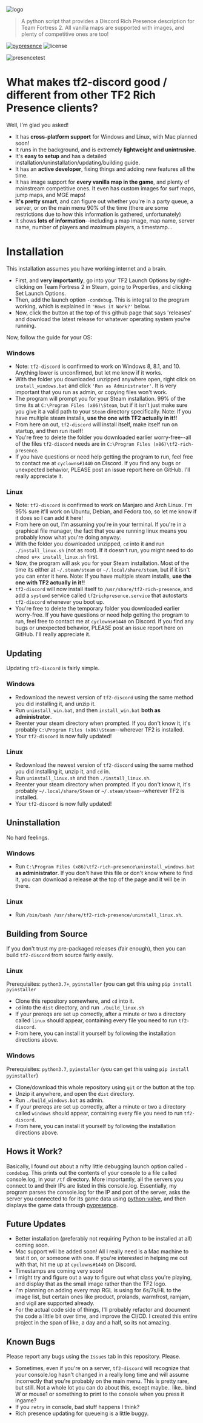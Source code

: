 ![logo](https://i.imgur.com/keDuc38.png)

>A python script that provides a Discord Rich Presence description for Team Fortress 2. All vanilla maps are supported with images, and plenty of competitive ones are too! 

[![pypresence](https://img.shields.io/badge/using-pypresence-00bb88.svg?style=for-the-badge&logo=discord&logoWidth=20)](https://github.com/qwertyquerty/pypresence) ![license](https://img.shields.io/github/license/cyclowns/tf2-discord.svg?style=for-the-badge)

![presencetest](https://i.imgur.com/oTfCn9n.png)

# **What makes tf2-discord good / different from other TF2 Rich Presence clients?**

Well, I'm glad you asked!

- It has **cross-platform support** for Windows and Linux, with Mac planned soon!
- It runs in the background, and is extremely **lightweight and unintrusive**.
- It's **easy to setup** and has a detailed installation/uninstallation/updating/building guide.
- It has an **active developer**, fixing things and adding new features all the time.
- It has image support for **every vanilla map in the game**, and plenty of mainstream competitive ones. It even has custom images for surf maps, jump maps, and MGE maps!
- **It's pretty smart**, and can figure out whether you're in a party queue, a server, or on the main menu 90% of the time (there are some restrictions due to how this information is gathered, unfortunately)
- It shows **lots of information**--including a map image, map name, server name, number of players and maximum players, a timestamp...

# **Installation**

This installation assumes you have working internet and a brain.

- First, and **very importantly**, go into your TF2 Launch Options by right-clicking on Team Fortress 2 in Steam, going to Properties, and clicking Set Launch Options.
- Then, add the launch option `-condebug`. This is integral to the program working, which is explained in `'Hows it Work?'` below.
- Now, click the button at the top of this github page that says 'releases' and download the latest release for whatever operating system you're running.

Now, follow the guide for your OS:

### Windows

- Note: `tf2-discord` is confirmed to work on Windows 8, 8.1, and 10. Anything lower is unconfirmed, but let me know if it works.
- With the folder you downloaded unzipped anywhere open, right click on `install_windows.bat` and click `'Run as Administrator'`. It is very important that you run as admin, or copying files won't work.
- The program will prompt you for your Steam installation. 99% of the time its at `C:\Program Files (x86)\Steam`, but if it isn't just make sure you give it a valid path to your `Steam` directory specifically. Note: If you have multiple steam installs, **use the one with TF2 actually in it!!**
- From here on out, `tf2-discord` will install itself, make itself run on startup, and then run itself!
- You're free to delete the folder you downloaded earlier worry-free--all of the files `tf2-discord` needs are in `C:\Program Files (x86)\tf2-rich-presence`.
- If you have questions or need help getting the program to run, feel free to contact me at `cyclowns#1440` on Discord. If you find any bugs or unexpected behavior, PLEASE post an issue report here on GitHub. I'll really appreciate it.

### Linux

- Note: `tf2-discord` is confirmed to work on Manjaro and Arch Linux. I'm 95% sure it'll work on Ubuntu, Debian, and Fedora too, so let me know if it does so I can add it here!
- From here on out, I'm assuming you're in your terminal. If you're in a graphical file manager, the fact that you are running linux means you probably know what you're doing anyway.
- With the folder you downloaded  unzipped, `cd` into it and run `./install_linux.sh` (not as root). If it doesn't run, you might need to do `chmod u+x install_linux.sh` first.
- Now, the program will ask you for your Steam installation. Most of the time its either at `~/.steam/steam` or `~/.local/share/steam`, but if it isn't you can enter it here. Note: If you have multiple steam installs, **use the one with TF2 actually in it!!**
- `tf2-discord` will now install itself to `/usr/share/tf2-rich-presence`, and add a `systemd` service called `tf2richpresence.service` that autostarts `tf2-discord` whenever you boot up.
- You're free to delete the temporary folder you downloaded earlier worry-free. If you have questions or need help getting the program to run, feel free to contact me at `cyclowns#1440` on Discord. If you find any bugs or unexpected behavior, PLEASE post an issue report here on GitHub. I'll really appreciate it.

## **Updating**

Updating `tf2-discord` is fairly simple.

### Windows

- Redownload the newest version of `tf2-discord` using the same method you did installing it, and unzip it.
- Run `uninstall_win.bat`, and then `install_win.bat` **both as administrator**.
- Reenter your steam directory when prompted. If you don't know it, it's probably `C:\Program Files (x86)\Steam`--wherever TF2 is installed.
- Your `tf2-discord` is now fully updated!

### Linux

- Redownload the newest version of `tf2-discord` using the same method you did installing it, unzip it, and `cd` in.
- Run `uninstall_linux.sh` and then `./install_linux.sh`.
- Reenter your steam directory when prompted. If you don't know it, it's probably `~/.local/share/Steam` or `~/.steam/steam`--wherever TF2 is installed.
- Your `tf2-discord` is now fully updated!

## **Uninstallation**

No hard feelings.

### Windows

-  Run `C:\Program Files (x86)\tf2-rich-presence\uninstall_windows.bat` **as administrator**. If you don't have this file or don't know where to find it, you can download a release at the top of the page and it will be in there.

### Linux

- Run `/bin/bash /usr/share/tf2-rich-presence/uninstall_linux.sh`.

## Building from Source

If you don't trust my pre-packaged releases (fair enough), then you can build `tf2-discord` from source fairly easily.

### Linux

Prerequisites: `python3.7+`, `pyinstaller` (you can get this using `pip install pyinstaller`

- Clone this repository somewhere, and `cd` into it.
- `cd` into the `dist` directory, and run `./build_linux.sh`
- If your prereqs are set up correctly, after a minute or two a directory called `linux` should appear, containing every file you need to run `tf2-discord`.
- From here, you can install it yourself by following the installation directions above.

### Windows

Prerequisites: `python3.7`, `pyinstaller` (you can get this using `pip install pyinstaller`)

- Clone/download this whole repository using `git` or the button at the top.
- Unzip it anywhere, and open the `dist` directory.
- Run `./build_windows.bat` as admin.
- If your prereqs are set up correctly, after a minute or two a directory called `windows` should appear, containing every file you need to run `tf2-discord`.
- From here, you can install it yourself by following the installation directions above.

## Hows it Work?

Basically, I found out about a nifty little debugging launch option called `-condebug`. This prints out the contents of your console to a file called console.log, in your `/tf` directory. More importantly, all the servers you connect to and their IPs are listed in this console.log. Essentially, my program parses the console.log for the IP and port of the server, asks the server you connected to for its game data using [python-valve](https://github.com/serverstf/python-valve), and then displays the game data through [pypresence](https://github.com/qwertyquerty/pypresence).

## Future Updates

- Better installation (preferably not requiring Python to be installed at all) coming soon.
- Mac support will be added soon! All I really need is a Mac machine to test it on, or someone with one. If you're interested in helping me out with that, hit me up at `cyclowns#1440` on Discord.
- Timestamps are coming very soon!
- I might try and figure out a way to figure out what class you're playing, and display that as the small image rather than the TF2 logo.
- I'm planning on adding every map RGL is using for 6s/7s/HL to the image list, but certain ones like product, prolands, warmfrost, ramjam, and vigil are supported already.
- For the actual code side of things, I'll probably refactor and document the code a little bit over time, and improve the CI/CD. I created this entire project in the span of like, a day and a half, so its not amazing.

## Known Bugs

Please report any bugs using the `Issues` tab in this repository. Please.

- Sometimes, even if you're on a server, `tf2-discord` will recognize that your console.log hasn't changed in a really long time and will assume incorrectly that you're probably on the main menu. This is pretty rare, but still. Not a whole lot you can do about this, except maybe.. like.. bind W or mouse1 or something to print to the console when you press it ingame?
- If you `retry` in console, bad stuff happens I think?
- Rich presence updating for queueing is a little buggy.
